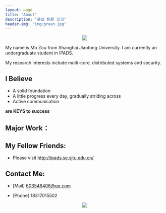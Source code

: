 ```yaml
---
layout: page
title: "About"
description: "基础 积累 交流"
header-img: "img/green.jpg"
---
```



<center>
    <p><img src="http://7xlfkx.com1.z0.glb.clouddn.com/white2.jpg" align="center"></p>
</center>

My name is Mo Zou from Shanghai Jiaotong University. I am currently an undergraduate student in IPADS. 

My research interests include multi-core, distributed systems and security.

## I Believe

- A solid foundation
- A little progress every day, gradually striding across
- Active communication




**are KEYS to success**



## Major Work：


## My Fellow Friends:

- Please visit http://ipads.se.sjtu.edu.cn/

## Contact Me:

- [Mail] 603548406@qq.com

- [Phone] 18317015502

<center>
    <p><img src="http://i173.photobucket.com/albums/w63/cnfeat/2015-08-29-2_zpsqj7po8eo.png" align="center"></p>
</center>






